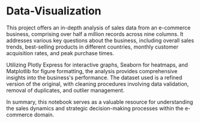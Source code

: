 # Data-Visualization

This project offers an in-depth analysis of sales data from an e-commerce business, comprising over half a million records across nine columns. It addresses various key questions about the business, including overall sales trends, best-selling products in different countries, monthly customer acquisition rates, and peak purchase times.

Utilizing Plotly Express for interactive graphs, Seaborn for heatmaps, and Matplotlib for figure formatting, the analysis provides comprehensive insights into the business's performance. The dataset used is a refined version of the original, with cleaning procedures involving data validation, removal of duplicates, and outlier management.

In summary, this notebook serves as a valuable resource for understanding the sales dynamics and strategic decision-making processes within the e-commerce domain.
